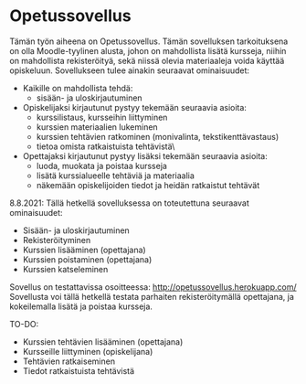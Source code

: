 # Opetussovellus

Tämän työn aiheena on Opetussovellus. 
Tämän sovelluksen tarkoituksena on olla Moodle-tyylinen alusta, johon on mahdollista lisätä
kursseja, niihin on mahdollista rekisteröityä, sekä niissä olevia materiaaleja voida käyttää opiskeluun.
Sovellukseen tulee ainakin seuraavat ominaisuudet:

- Kaikille on mahdollista tehdä:
  - sisään- ja uloskirjautuminen
- Opiskelijaksi kirjautunut pystyy tekemään seuraavia asioita:
  - kurssilistaus, kursseihin liittyminen
  - kurssien materiaalien lukeminen 
  - kurssien tehtävien ratkominen (monivalinta, tekstikenttävastaus)
  - tietoa omista ratkaistuista tehtävistä\
- Opettajaksi kirjautunut pystyy lisäksi tekemään seuraavia asioita:
  - luoda, muokata ja poistaa kursseja
  - lisätä kurssialueelle tehtäviä ja materiaalia
  - näkemään opiskelijoiden tiedot ja heidän ratkaistut tehtävät

8.8.2021:
Tällä hetkellä sovelluksessa on toteutettuna seuraavat ominaisuudet:
- Sisään- ja uloskirjautuminen
- Rekisteröityminen
- Kurssien lisääminen (opettajana)
- Kurssien poistaminen (opettajana)
- Kurssien katseleminen

Sovellus on testattavissa osoitteessa:
http://opetussovellus.herokuapp.com/
Sovellusta voi tällä hetkellä testata parhaiten rekisteröitymällä opettajana, ja kokeilemalla lisätä ja poistaa kursseja.

TO-DO:
- Kurssien tehtävien lisääminen (opettajana)
- Kursseille liittyminen (opiskelijana)
- Tehtävien ratkaiseminen
- Tiedot ratkaistuista tehtävistä
